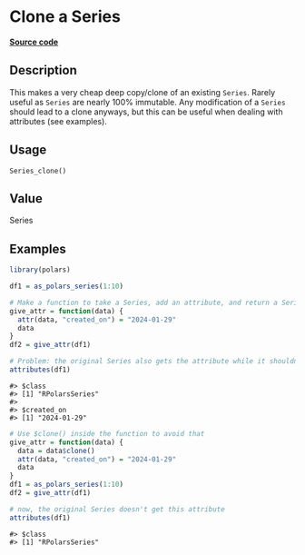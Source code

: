 

# Clone a Series

[**Source code**](https://github.com/pola-rs/r-polars/tree/d562252dbb77de7e06ca3e6150d74a2c709763bc/R/after-wrappers.R#L20)

## Description

This makes a very cheap deep copy/clone of an existing
<code>Series</code>. Rarely useful as <code>Series</code> are nearly
100% immutable. Any modification of a <code>Series</code> should lead to
a clone anyways, but this can be useful when dealing with attributes
(see examples).

## Usage

<pre><code class='language-R'>Series_clone()
</code></pre>

## Value

Series

## Examples

``` r
library(polars)

df1 = as_polars_series(1:10)

# Make a function to take a Series, add an attribute, and return a Series
give_attr = function(data) {
  attr(data, "created_on") = "2024-01-29"
  data
}
df2 = give_attr(df1)

# Problem: the original Series also gets the attribute while it shouldn't!
attributes(df1)
```

    #> $class
    #> [1] "RPolarsSeries"
    #> 
    #> $created_on
    #> [1] "2024-01-29"

``` r
# Use $clone() inside the function to avoid that
give_attr = function(data) {
  data = data$clone()
  attr(data, "created_on") = "2024-01-29"
  data
}
df1 = as_polars_series(1:10)
df2 = give_attr(df1)

# now, the original Series doesn't get this attribute
attributes(df1)
```

    #> $class
    #> [1] "RPolarsSeries"
